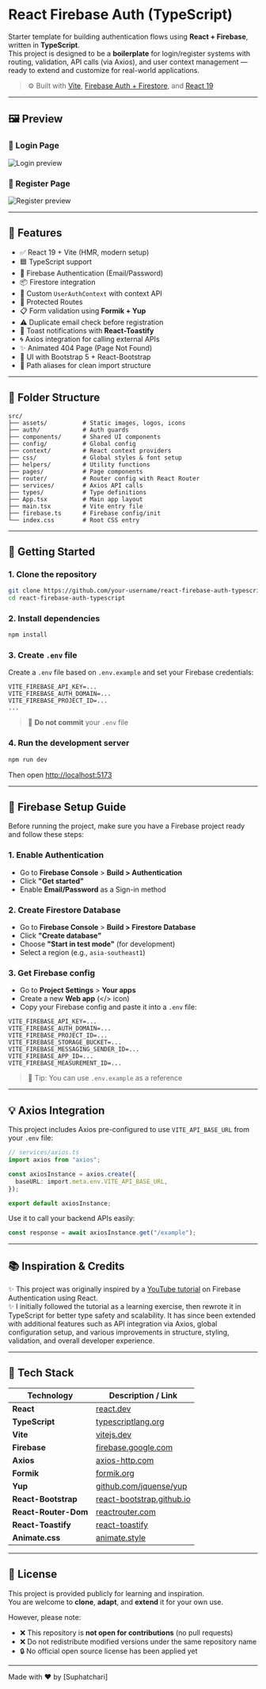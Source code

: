 # React Firebase Auth (TypeScript)

Starter template for building authentication flows using **React + Firebase**, written in **TypeScript**.  
This project is designed to be a **boilerplate** for login/register systems with routing, validation, API calls (via Axios), and user context management — ready to extend and customize for real-world applications.

> ⚙️ Built with [Vite](https://vitejs.dev), [Firebase Auth + Firestore](https://firebase.google.com/), and [React 19](https://react.dev/)

---

## 🖼️ Preview

### 🔐 Login Page
![Login preview](./public/preview/preview-login.png)

### 📝 Register Page
![Register preview](./public/preview/preview-register.png)

---

## 🔋 Features

- ✅ React 19 + Vite (HMR, modern setup)
- 🟦 TypeScript support
- 🔐 Firebase Authentication (Email/Password)
- 📦 Firestore integration
- 💾 Custom `UserAuthContext` with context API
- 📄 Protected Routes
- 📋 Form validation using **Formik + Yup**
- ⚠️ Duplicate email check before registration
- 📢 Toast notifications with **React-Toastify**
- 🌀 Axios integration for calling external APIs
- ✨ Animated 404 Page (Page Not Found)
- 🎨 UI with Bootstrap 5 + React-Bootstrap
- 📁 Path aliases for clean import structure

---

## 📁 Folder Structure

```
src/
├── assets/          # Static images, logos, icons
├── auth/            # Auth guards
├── components/      # Shared UI components
├── config/          # Global config
├── context/         # React context providers
├── css/             # Global styles & font setup
├── helpers/         # Utility functions
├── pages/           # Page components
├── router/          # Router config with React Router
├── services/        # Axios API calls
├── types/           # Type definitions
├── App.tsx          # Main app layout
├── main.tsx         # Vite entry file
├── firebase.ts      # Firebase config/init
└── index.css        # Root CSS entry
```

---

## 🚀 Getting Started

### 1. Clone the repository

```bash
git clone https://github.com/your-username/react-firebase-auth-typescript.git
cd react-firebase-auth-typescript
```

### 2. Install dependencies

```bash
npm install
```

### 3. Create `.env` file

Create a `.env` file based on `.env.example` and set your Firebase credentials:

```
VITE_FIREBASE_API_KEY=...
VITE_FIREBASE_AUTH_DOMAIN=...
VITE_FIREBASE_PROJECT_ID=...
...
```
> 🔐 **Do not commit** your `.env` file

### 4. Run the development server

```bash
npm run dev
```

Then open [http://localhost:5173](http://localhost:5173)

---

## 🔧 Firebase Setup Guide

Before running the project, make sure you have a Firebase project ready and follow these steps:

### 1. Enable Authentication
- Go to **Firebase Console** > **Build > Authentication**
- Click **"Get started"**
- Enable **Email/Password** as a Sign-in method

### 2. Create Firestore Database
- Go to **Firebase Console** > **Build > Firestore Database**
- Click **"Create database"**
- Choose **"Start in test mode"** (for development)
- Select a region (e.g., `asia-southeast1`)

### 3. Get Firebase config
- Go to **Project Settings** > **Your apps**
- Create a new **Web app** (</> icon)
- Copy your Firebase config and paste it into a `.env` file:

```env
VITE_FIREBASE_API_KEY=...
VITE_FIREBASE_AUTH_DOMAIN=...
VITE_FIREBASE_PROJECT_ID=...
VITE_FIREBASE_STORAGE_BUCKET=...
VITE_FIREBASE_MESSAGING_SENDER_ID=...
VITE_FIREBASE_APP_ID=...
VITE_FIREBASE_MEASUREMENT_ID=...
```

> 🧪 Tip: You can use `.env.example` as a reference

---

## 💡 Axios Integration

This project includes Axios pre-configured to use `VITE_API_BASE_URL` from your `.env` file:

```ts
// services/axios.ts
import axios from "axios";

const axiosInstance = axios.create({
  baseURL: import.meta.env.VITE_API_BASE_URL,
});

export default axiosInstance;
```

Use it to call your backend APIs easily:

```ts
const response = await axiosInstance.get("/example");
```

---

## 📚 Inspiration & Credits

✨ This project was originally inspired by a [YouTube tutorial](https://www.youtube.com/watch?v=x74LZmGmly8) on Firebase Authentication using React.  
✨ I initially followed the tutorial as a learning exercise, then rewrote it in TypeScript for better type safety and scalability. It has since been extended with additional features such as API integration via Axios, global configuration setup, and various improvements in structure, styling, validation, and overall developer experience.

---

## 🧱 Tech Stack

| Technology           | Description / Link |
|----------------------|--------------------|
| **React**            | [react.dev](https://react.dev/) |
| **TypeScript**       | [typescriptlang.org](https://www.typescriptlang.org/) |
| **Vite**             | [vitejs.dev](https://vitejs.dev/) |
| **Firebase**         | [firebase.google.com](https://firebase.google.com/) |
| **Axios**            | [axios-http.com](https://axios-http.com/) |
| **Formik**           | [formik.org](https://formik.org/) |
| **Yup**              | [github.com/jquense/yup](https://github.com/jquense/yup) |
| **React-Bootstrap**  | [react-bootstrap.github.io](https://react-bootstrap.github.io/) |
| **React-Router-Dom** | [reactrouter.com](https://reactrouter.com/) |
| **React-Toastify**   | [react-toastify](https://fkhadra.github.io/react-toastify/) |
| **Animate.css**      | [animate.style](https://animate.style/) |

---

## 📌 License

This project is provided publicly for learning and inspiration.  
You are welcome to **clone**, **adapt**, and **extend** it for your own use.

However, please note:
- ❌ This repository is **not open for contributions** (no pull requests)
- ❌ Do not redistribute modified versions under the same repository name
- 🔒 No official open source license has been applied yet

---

Made with ❤️ by [Suphatchari]
